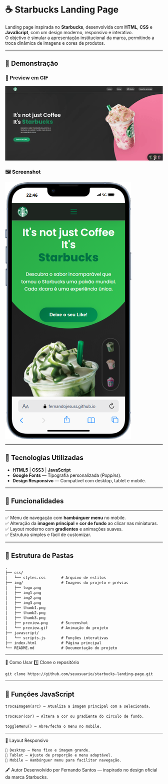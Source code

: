 # ☕ Starbucks Landing Page

Landing page inspirada no **Starbucks**, desenvolvida com **HTML**, **CSS** e **JavaScript**, com um design moderno, responsivo e interativo.  
O objetivo é simular a apresentação institucional da marca, permitindo a troca dinâmica de imagens e cores de produtos.

---

## 📸 Demonstração

### 🎥 Preview em GIF
![Starbucks Preview](https://github.com/FernandoJesuss/starbucks/blob/main/img/Starbucksgif.gif)

### 🖼 Screenshot
![Starbucks Screenshot](https://github.com/FernandoJesuss/starbucks/blob/main/img/mobile-site.png)

---

## 🚀 Tecnologias Utilizadas

- **HTML5** | **CSS3** | **JavaScript**
- **Google Fonts** — Tipografia personalizada (*Poppins*).
- **Design Responsivo** — Compatível com desktop, tablet e mobile.

---

## 🎯 Funcionalidades
---

✅ Menu de navegação com **hambúrguer menu** no mobile.  
✅ Alteração da **imagem principal** e **cor de fundo** ao clicar nas miniaturas.  
✅ Layout moderno com **gradientes** e animações suaves.  
✅ Estrutura simples e fácil de customizar.

---

## 📂 Estrutura de Pastas

```plaintext
.
├── css/
│   └── styles.css       # Arquivo de estilos
├── img/                 # Imagens do projeto e prévias
│   ├── logo.png
│   ├── img1.png
│   ├── img2.png
│   ├── img3.png
│   ├── thumb1.png
│   ├── thumb2.png
│   ├── thumb3.png
│   ├── preview.png      # Screenshot
│   └── preview.gif      # Animação do projeto
├── javascript/
│   └── scripts.js       # Funções interativas
├── index.html           # Página principal
└── README.md            # Documentação do projeto
````
---
📜 Como Usar
1️⃣ Clone o repositório
````
git clone https://github.com/seuusuario/starbucks-landing-page.git
````
---
📌 Funções JavaScript
---
````
trocaImagem(src) — Atualiza a imagem principal com a selecionada.

trocaCor(cor) — Altera a cor ou gradiente do círculo de fundo.

toggleMenu() — Abre/fecha o menu no mobile.
````
---
📱 Layout Responsivo
````
📌 Desktop — Menu fixo e imagem grande.
📌 Tablet — Ajuste de proporção e menu adaptável.
📌 Mobile — Hambúrguer menu para facilitar navegação.
````
🖋 Autor
Desenvolvido por Fernando Santos — inspirado no design oficial da marca Starbucks.
